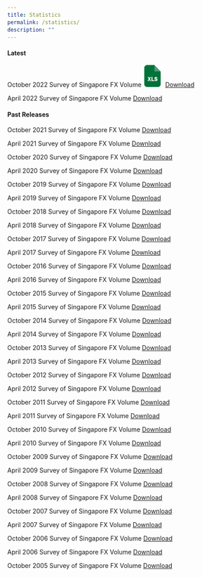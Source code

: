 ```yaml
---
title: Statistics
permalink: /statistics/
description: ""
---
```

#### Latest ####

October 2022
Survey of Singapore FX Volume<img src="/images/icon-xls.png" width="10%"/>
[Download](/files/Survey/2022-10%20Survey%20FX.xlsx)

April 2022
Survey of Singapore FX Volume
[Download](/files/Survey/2022-04%20Survey%20FX.xlsx)
 
#### Past Releases ####

October 2021
Survey of Singapore FX Volume
[Download](/files/Survey/2021-10%20Survey%20FX.xlsx)

April 2021
Survey of Singapore FX Volume
[Download](/files/Survey/2021-04%20Survey%20FX.xlsx)

October 2020
Survey of Singapore FX Volume
[Download](/files/Survey/2020-10%20Survey%20FX.xlsx)

April 2020
Survey of Singapore FX Volume
[Download](/files/Survey/2020-04%20Survey%20FX.xlsx) 

October 2019
Survey of Singapore FX Volume
[Download](/files/Survey/2019-10%20Survey%20FX.xlsx)

April 2019
Survey of Singapore FX Volume
[Download](/files/Survey/2019-04%20Survey%20FX.xlsx)

October 2018
Survey of Singapore FX Volume
[Download](/files/Survey/2018-10%20Survey%20FX.xlsx)

April 2018
Survey of Singapore FX Volume
[Download](/files/Survey/2018-04%20Survey%20FX.xlsx)

October 2017
Survey of Singapore FX Volume
[Download](/files/Survey/2017-10%20Survey%20FX.xlsx)

April 2017
Survey of Singapore FX Volume
[Download](/files/Survey/2017-04%20Survey%20FX.xlsx)

October 2016
Survey of Singapore FX Volume
[Download](/files/Survey/2016-10%20Survey%20FX.pdf)

April 2016
Survey of Singapore FX Volume
[Download](/files/Survey/2016-04%20Survey%20FX.pdf)

October 2015
Survey of Singapore FX Volume
[Download](/files/Survey/2015-10%20Survey%20FX.pdf)

April 2015
Survey of Singapore FX Volume
[Download](/files/Survey/2015-04%20Survey%20FX.pdf)

October 2014
Survey of Singapore FX Volume
[Download](/files/Survey/2014-10%20Survey%20FX.pdf)

April 2014
Survey of Singapore FX Volume
[Download](/files/Survey/2014-04%20Survey%20FX.pdf)

October 2013
Survey of Singapore FX Volume
[Download](/files/Survey/2013-10%20Survey%20FX.pdf)

April 2013
Survey of Singapore FX Volume
[Download](/files/Survey/2013-04%20Survey%20FX.pdf)

October 2012
Survey of Singapore FX Volume
[Download](/files/Survey/2012-10%20Survey%20FX.pdf)

April 2012
Survey of Singapore FX Volume
[Download](/files/Survey/2012-04%20Survey%20FX.pdf)

October 2011
Survey of Singapore FX Volume
[Download](/files/Survey/2011-10%20Survey%20FX.pdf)

April 2011
Survey of Singapore FX Volume
[Download](/files/Survey/2011-04%20Survey%20FX.pdf)

October 2010
Survey of Singapore FX Volume
[Download](/files/Survey/2010-10%20Survey%20FX.pdf)

April 2010
Survey of Singapore FX Volume
[Download](/files/Survey/2010-04%20Survey%20FX.pdf)

October 2009
Survey of Singapore FX Volume
[Download](/files/Survey/2009-10%20Survey%20FX.pdf)

April 2009
Survey of Singapore FX Volume
[Download](/files/Survey/2009-04%20Survey%20FX.pdf)

October 2008
Survey of Singapore FX Volume
[Download](/files/Survey/2008-10%20Survey%20FX.pdf)

April 2008
Survey of Singapore FX Volume
[Download](/files/Survey/2008-04%20Survey%20FX.pdf)

October 2007
Survey of Singapore FX Volume
[Download](/files/Survey/2007-10%20Survey%20FX.pdf)

April 2007
Survey of Singapore FX Volume
[Download](/files/Survey/2007-04%20Survey%20FX.pdf)

October 2006
Survey of Singapore FX Volume
[Download](/files/Survey/2006-10%20Survey%20FX.pdf)

April 2006
Survey of Singapore FX Volume
[Download](/files/Survey/2006-04%20Survey%20FX.pdf)

October 2005
Survey of Singapore FX Volume
[Download](/files/Survey/2005-10%20Survey%20FX.pdf)